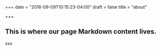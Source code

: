 +++
date = "2016-09-09T10:15:23-04:00"
draft = false
title = "about"

+++

## This is where our page Markdown content lives.

xxx
